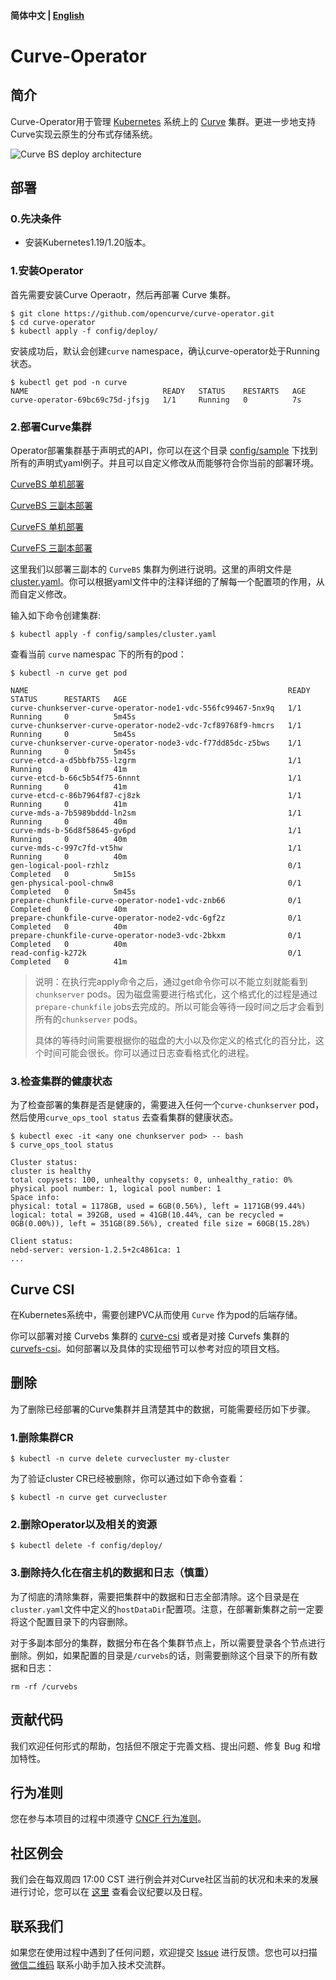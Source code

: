 #### 简体中文 | [English](https://github.com/opencurve/curve-operator/blob/master/README.md)

# Curve-Operator

## 简介

Curve-Operator用于管理 [Kubernetes](https://kubernetes.io/docs/home/) 系统上的 [Curve](https://github.com/opencurve/curve) 集群。更进一步地支持Curve实现云原生的分布式存储系统。

![Curve BS deploy architecture](https://github.com/opencurve/curve-operator/tree/master/docs/images/curve-deploy-arch.jpg)

## 部署

### 0.先决条件

* 安装Kubernetes1.19/1.20版本。

### 1.安装Operator

首先需要安装Curve Operaotr，然后再部署 Curve 集群。

```shell
$ git clone https://github.com/opencurve/curve-operator.git
$ cd curve-operator
$ kubectl apply -f config/deploy/
```

安装成功后，默认会创建`curve` namespace，确认curve-operator处于Running状态。

```shell
$ kubectl get pod -n curve
NAME                              READY   STATUS    RESTARTS   AGE
curve-operator-69bc69c75d-jfsjg   1/1     Running   0          7s
```

### 2.部署Curve集群

Operator部署集群基于声明式的API，你可以在这个目录 [config/sample](https://github.com/opencurve/curve-operator/tree/master/config/samples) 下找到所有的声明式yaml例子。并且可以自定义修改从而能够符合你当前的部署环境。

[CurveBS 单机部署](https://github.com/opencurve/curve-operator/blob/master/config/samples/bscluster-onehost.yaml)

[CurveBS 三副本部署](https://github.com/opencurve/curve-operator/blob/master/config/samples/cluster.yaml)

[CurveFS 单机部署](https://github.com/opencurve/curve-operator/blob/master/config/samples/fscluster-onehost.yaml)

[CurveFS 三副本部署](https://github.com/opencurve/curve-operator/blob/master/config/samples/fscluster.yaml)

这里我们以部署三副本的 `CurveBS` 集群为例进行说明。这里的声明文件是[cluster.yaml](https://github.com/opencurve/curve-operator/blob/master/config/samples/cluster.yaml)。你可以根据yaml文件中的注释详细的了解每一个配置项的作用，从而自定义修改。

输入如下命令创建集群:

```shell
$ kubectl apply -f config/samples/cluster.yaml
```

查看当前 `curve` namespac 下的所有的pod：

```shell
$ kubectl -n curve get pod

NAME                                                          READY   STATUS      RESTARTS   AGE
curve-chunkserver-curve-operator-node1-vdc-556fc99467-5nx9q   1/1     Running     0          5m45s
curve-chunkserver-curve-operator-node2-vdc-7cf89768f9-hmcrs   1/1     Running     0          5m45s
curve-chunkserver-curve-operator-node3-vdc-f77dd85dc-z5bws    1/1     Running     0          5m45s
curve-etcd-a-d5bbfb755-lzgrm                                  1/1     Running     0          41m
curve-etcd-b-66c5b54f75-6nnnt                                 1/1     Running     0          41m
curve-etcd-c-86b7964f87-cj8zk                                 1/1     Running     0          41m
curve-mds-a-7b5989bddd-ln2sm                                  1/1     Running     0          40m
curve-mds-b-56d8f58645-gv6pd                                  1/1     Running     0          40m
curve-mds-c-997c7fd-vt5hw                                     1/1     Running     0          40m
gen-logical-pool-rzhlz                                        0/1     Completed   0          5m15s
gen-physical-pool-chnw8                                       0/1     Completed   0          5m45s
prepare-chunkfile-curve-operator-node1-vdc-znb66              0/1     Completed   0          40m
prepare-chunkfile-curve-operator-node2-vdc-6gf2z              0/1     Completed   0          40m
prepare-chunkfile-curve-operator-node3-vdc-2bkxm              0/1     Completed   0          40m
read-config-k272k                                             0/1     Completed   0          41m
```

> 说明：在执行完apply命令之后，通过get命令你可以不能立刻就能看到`chunkserver` pods。因为磁盘需要进行格式化，这个格式化的过程是通过`prepare-chunkfile` jobs去完成的。所以可能会等待一段时间之后才会看到所有的`chunkserver` pods。
>
> 具体的等待时间需要根据你的磁盘的大小以及你定义的格式化的百分比，这个时间可能会很长。你可以通过日志查看格式化的进程。

### 3.检查集群的健康状态

为了检查部署的集群是否是健康的，需要进入任何一个`curve-chunkserver` pod，然后使用`curve_ops_tool status` 去查看集群的健康状态。

```shell
$ kubectl exec -it <any one chunkserver pod> -- bash
$ curve_ops_tool status

Cluster status:
cluster is healthy
total copysets: 100, unhealthy copysets: 0, unhealthy_ratio: 0%
physical pool number: 1, logical pool number: 1
Space info:
physical: total = 1178GB, used = 6GB(0.56%), left = 1171GB(99.44%)
logical: total = 392GB, used = 41GB(10.44%, can be recycled = 0GB(0.00%)), left = 351GB(89.56%), created file size = 60GB(15.28%)

Client status:
nebd-server: version-1.2.5+2c4861ca: 1
...
```

##  Curve CSI

在Kubernetes系统中，需要创建PVC从而使用 `Curve` 作为pod的后端存储。

你可以部署对接 Curvebs 集群的 [curve-csi](https://github.com/opencurve/curve-csi) 或者是对接 Curvefs 集群的 [curvefs-csi](https://github.com/opencurve/curvefs-csi)。如何部署以及具体的实现细节可以参考对应的项目文档。

## 删除

为了删除已经部署的Curve集群并且清楚其中的数据，可能需要经历如下步骤。

### 1.删除集群CR

```shell
$ kubectl -n curve delete curvecluster my-cluster
```

为了验证cluster CR已经被删除，你可以通过如下命令查看：

```shell
$ kubectl -n curve get curvecluster
```

### 2.删除Operator以及相关的资源

```shell
$ kubectl delete -f config/deploy/
```

### 3.删除持久化在宿主机的数据和日志（慎重）

为了彻底的清除集群，需要把集群中的数据和日志全部清除。这个目录是在`cluster.yaml`文件中定义的`hostDataDir`配置项。注意，在部署新集群之前一定要将这个配置目录下的内容删除。

对于多副本部分的集群，数据分布在各个集群节点上，所以需要登录各个节点进行删除。例如，如果配置的目录是`/curvebs`的话，则需要删除这个目录下的所有数据和日志：

```shell
rm -rf /curvebs
```

## 贡献代码

我们欢迎任何形式的帮助，包括但不限定于完善文档、提出问题、修复 Bug 和增加特性。

## 行为准则

您在参与本项目的过程中须遵守 [CNCF 行为准则](https://github.com/cncf/foundation/blob/master/code-of-conduct.md)。

## 社区例会

我们会在每双周四 17:00 CST 进行例会并对Curve社区当前的状况和未来的发展进行讨论，您可以在 [这里](https://github.com/opencurve/curve-meetup-slides/tree/main/2023/Double%20Week%20Meetings) 查看会议纪要以及日程。

## 联系我们

如果您在使用过程中遇到了任何问题，欢迎提交 [Issue](https://github.com/opencurve/curve-operator/issues) 进行反馈。您也可以扫描 [微信二维码](https://github.com/opencurve/curve-operator/tree/master/docs/images/curve-wechat.jpeg) 联系小助手加入技术交流群。